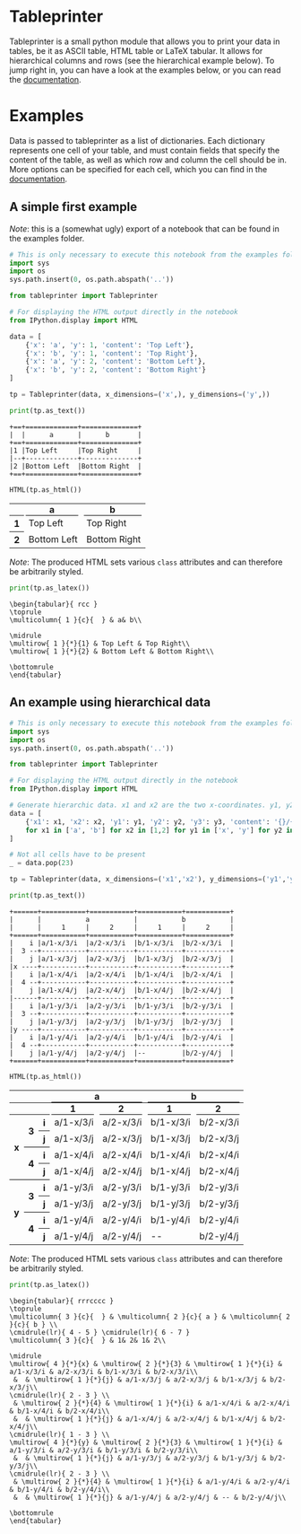 Tableprinter
============

Tableprinter is a small python module that allows you to print your data in tables, be it as ASCII table, HTML table or
LaTeX tabular. It allows for hierarchical columns and rows (see the hierarchical example below). To jump right in, you can have
a look at the examples below, or you can read the [documentation](https://tinloaf.github.io/tableprinter/).

Examples
========

Data is passed to tableprinter as a list of dictionaries. Each dictionary represents one cell of your table, and must
contain fields that specify the content of the table, as well as which row and column the cell should be in. More
options can be specified for each cell, which you can find in the [documentation](https://tinloaf.github.io/tableprinter/).

A simple first example
----------------------
*Note*: this is a (somewhat ugly) export of a notebook that can be found in the
examples folder.

```python
# This is only necessary to execute this notebook from the examples folder.
import sys
import os
sys.path.insert(0, os.path.abspath('..'))

from tableprinter import Tableprinter

# For displaying the HTML output directly in the notebook
from IPython.display import HTML
```


```python
data = [
    {'x': 'a', 'y': 1, 'content': 'Top Left'},
    {'x': 'b', 'y': 1, 'content': 'Top Right'},
    {'x': 'a', 'y': 2, 'content': 'Bottom Left'},
    {'x': 'b', 'y': 2, 'content': 'Bottom Right'}
]
```


```python
tp = Tableprinter(data, x_dimensions=('x',), y_dimensions=('y',))
```


```python
print(tp.as_text())
```

    +==+=============+==============+
    |  |      a      |      b       |
    +==+=============+==============+
    |1 |Top Left     |Top Right     |
    |--+-------------+--------------+
    |2 |Bottom Left  |Bottom Right  |
    +==+=============+==============+




```python
HTML(tp.as_html())
```

<table class = "tableprinted">
        <tr> <th class="toplabel" colspan="1"></th><th colspan="1" style="text-align: center; padding: 0px;"><div style="border-bottom: 1px solid black;margin-left: 3px; margin-right: 7px;">a</div></th><th colspan="1" style="text-align: center; padding: 0px;"><div style="border-bottom: 1px solid black;margin-left: 3px; margin-right: 7px;">b</div></th></tr>
<tr><th class="leftlabel" rowspan="1" style="">1</td><td class="content" style="">Top Left</td><td class="content" style="">Top Right</td></tr>
<tr><th class="leftlabel" rowspan="1" style="">2</td><td class="content" style="">Bottom Left</td><td class="content" style="">Bottom Right</td></tr>
</table>

*Note*: The produced HTML sets various `class` attributes and can therefore be arbitrarily styled.

```python
print(tp.as_latex())
```


    \begin{tabular}{ rcc }
    \toprule
    \multicolumn{ 1 }{c}{  } & a& b\\

    \midrule
    \multirow{ 1 }{*}{1} & Top Left & Top Right\\
    \multirow{ 1 }{*}{2} & Bottom Left & Bottom Right\\

    \bottomrule
    \end{tabular}


An example using hierarchical data
-----------------------------------



```python
# This is only necessary to execute this notebook from the examples folder.
import sys
import os
sys.path.insert(0, os.path.abspath('..'))

from tableprinter import Tableprinter

# For displaying the HTML output directly in the notebook
from IPython.display import HTML
```


```python
# Generate hierarchic data. x1 and x2 are the two x-coordinates. y1, y2 and y3 are three levels of y-coordinates.
data = [
    {'x1': x1, 'x2': x2, 'y1': y1, 'y2': y2, 'y3': y3, 'content': '{}/{}-{}/{}/{}'.format(x1,x2,y1,y2,y3)}
    for x1 in ['a', 'b'] for x2 in [1,2] for y1 in ['x', 'y'] for y2 in ['3', '4'] for y3 in ['i', 'j']
]

# Not all cells have to be present
_ = data.pop(23)
```


```python
tp = Tableprinter(data, x_dimensions=('x1','x2'), y_dimensions=('y1','y2','y3'))
```


```python
print(tp.as_text())
```

    +======+===========+===========+===========+===========+
    |      |           a           |           b           |
    |      |     1     |     2     |     1     |     2     |
    +======+===========+===========+===========+===========+
    |    i |a/1-x/3/i  |a/2-x/3/i  |b/1-x/3/i  |b/2-x/3/i  |
    |  3 --+-----------+-----------+-----------+-----------+
    |    j |a/1-x/3/j  |a/2-x/3/j  |b/1-x/3/j  |b/2-x/3/j  |
    |x ----+-----------+-----------+-----------+-----------+
    |    i |a/1-x/4/i  |a/2-x/4/i  |b/1-x/4/i  |b/2-x/4/i  |
    |  4 --+-----------+-----------+-----------+-----------+
    |    j |a/1-x/4/j  |a/2-x/4/j  |b/1-x/4/j  |b/2-x/4/j  |
    |------+-----------+-----------+-----------+-----------+
    |    i |a/1-y/3/i  |a/2-y/3/i  |b/1-y/3/i  |b/2-y/3/i  |
    |  3 --+-----------+-----------+-----------+-----------+
    |    j |a/1-y/3/j  |a/2-y/3/j  |b/1-y/3/j  |b/2-y/3/j  |
    |y ----+-----------+-----------+-----------+-----------+
    |    i |a/1-y/4/i  |a/2-y/4/i  |b/1-y/4/i  |b/2-y/4/i  |
    |  4 --+-----------+-----------+-----------+-----------+
    |    j |a/1-y/4/j  |a/2-y/4/j  |--         |b/2-y/4/j  |
    +======+===========+===========+===========+===========+




```python
HTML(tp.as_html())
```





<table class = "tableprinted">
        <tr> <th class="toplabel" colspan="3"></th><th colspan="2" style="text-align: center; padding: 0px;"><div style="border-bottom: 1px solid black;margin-left: 3px; margin-right: 7px;">a</div></th><th colspan="2" style="text-align: center; padding: 0px;"><div style="border-bottom: 1px solid black;margin-left: 3px; margin-right: 7px;">b</div></th></tr>
<tr> <th class="toplabel" colspan="3"></th><th colspan="1" style="text-align: center; padding: 0px;"><div style="border-bottom: 1px solid black;margin-left: 3px; margin-right: 7px;">1</div></th><th colspan="1" style="text-align: center; padding: 0px;"><div style="border-bottom: 1px solid black;margin-left: 3px; margin-right: 7px;">2</div></th><th colspan="1" style="text-align: center; padding: 0px;"><div style="border-bottom: 1px solid black;margin-left: 3px; margin-right: 7px;">1</div></th><th colspan="1" style="text-align: center; padding: 0px;"><div style="border-bottom: 1px solid black;margin-left: 3px; margin-right: 7px;">2</div></th></tr>
<tr><th class="leftlabel" rowspan="4" style="">x</td><th class="leftlabel" rowspan="2" style="">3</td><th class="leftlabel" rowspan="1" style="">i</td><td class="content" style="">a/1-x/3/i</td><td class="content" style="">a/2-x/3/i</td><td class="content" style="">b/1-x/3/i</td><td class="content" style="">b/2-x/3/i</td></tr>
<tr><th class="leftlabel" rowspan="1" style="">j</td><td class="content" style="">a/1-x/3/j</td><td class="content" style="">a/2-x/3/j</td><td class="content" style="">b/1-x/3/j</td><td class="content" style="">b/2-x/3/j</td></tr>
<tr><th class="leftlabel" rowspan="2" style="border-top: 1px solid black;">4</td><th class="leftlabel" rowspan="1" style="border-top: 1px solid black;">i</td><td class="content" style="">a/1-x/4/i</td><td class="content" style="">a/2-x/4/i</td><td class="content" style="">b/1-x/4/i</td><td class="content" style="">b/2-x/4/i</td></tr>
<tr><th class="leftlabel" rowspan="1" style="">j</td><td class="content" style="">a/1-x/4/j</td><td class="content" style="">a/2-x/4/j</td><td class="content" style="">b/1-x/4/j</td><td class="content" style="">b/2-x/4/j</td></tr>
<tr><th class="leftlabel" rowspan="4" style="border-top: 1px solid black;">y</td><th class="leftlabel" rowspan="2" style="border-top: 1px solid black;">3</td><th class="leftlabel" rowspan="1" style="border-top: 1px solid black;">i</td><td class="content" style="">a/1-y/3/i</td><td class="content" style="">a/2-y/3/i</td><td class="content" style="">b/1-y/3/i</td><td class="content" style="">b/2-y/3/i</td></tr>
<tr><th class="leftlabel" rowspan="1" style="">j</td><td class="content" style="">a/1-y/3/j</td><td class="content" style="">a/2-y/3/j</td><td class="content" style="">b/1-y/3/j</td><td class="content" style="">b/2-y/3/j</td></tr>
<tr><th class="leftlabel" rowspan="2" style="border-top: 1px solid black;">4</td><th class="leftlabel" rowspan="1" style="border-top: 1px solid black;">i</td><td class="content" style="">a/1-y/4/i</td><td class="content" style="">a/2-y/4/i</td><td class="content" style="">b/1-y/4/i</td><td class="content" style="">b/2-y/4/i</td></tr>
<tr><th class="leftlabel" rowspan="1" style="">j</td><td class="content" style="">a/1-y/4/j</td><td class="content" style="">a/2-y/4/j</td><td class="content empty">--</td><td class="content" style="">b/2-y/4/j</td></tr>
</table>



*Note*: The produced HTML sets various `class` attributes and can therefore be arbitrarily styled.


```python
print(tp.as_latex())
```


    \begin{tabular}{ rrrcccc }
    \toprule
    \multicolumn{ 3 }{c}{  } & \multicolumn{ 2 }{c}{ a } & \multicolumn{ 2 }{c}{ b } \\
    \cmidrule(lr){ 4 - 5 } \cmidrule(lr){ 6 - 7 }
    \multicolumn{ 3 }{c}{  } & 1& 2& 1& 2\\

    \midrule
    \multirow{ 4 }{*}{x} & \multirow{ 2 }{*}{3} & \multirow{ 1 }{*}{i} & a/1-x/3/i & a/2-x/3/i & b/1-x/3/i & b/2-x/3/i\\
     &  & \multirow{ 1 }{*}{j} & a/1-x/3/j & a/2-x/3/j & b/1-x/3/j & b/2-x/3/j\\
    \cmidrule(lr){ 2 - 3 } \\
     & \multirow{ 2 }{*}{4} & \multirow{ 1 }{*}{i} & a/1-x/4/i & a/2-x/4/i & b/1-x/4/i & b/2-x/4/i\\
     &  & \multirow{ 1 }{*}{j} & a/1-x/4/j & a/2-x/4/j & b/1-x/4/j & b/2-x/4/j\\
    \cmidrule(lr){ 1 - 3 } \\
    \multirow{ 4 }{*}{y} & \multirow{ 2 }{*}{3} & \multirow{ 1 }{*}{i} & a/1-y/3/i & a/2-y/3/i & b/1-y/3/i & b/2-y/3/i\\
     &  & \multirow{ 1 }{*}{j} & a/1-y/3/j & a/2-y/3/j & b/1-y/3/j & b/2-y/3/j\\
    \cmidrule(lr){ 2 - 3 } \\
     & \multirow{ 2 }{*}{4} & \multirow{ 1 }{*}{i} & a/1-y/4/i & a/2-y/4/i & b/1-y/4/i & b/2-y/4/i\\
     &  & \multirow{ 1 }{*}{j} & a/1-y/4/j & a/2-y/4/j & -- & b/2-y/4/j\\

    \bottomrule
    \end{tabular}
